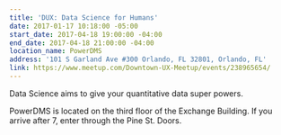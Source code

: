 ```yaml
---
title: 'DUX: Data Science for Humans'
date: 2017-01-17 10:18:00 -05:00
start_date: 2017-04-18 19:00:00 -04:00
end_date: 2017-04-18 21:00:00 -04:00
location_name: PowerDMS
address: '101 S Garland Ave #300 Orlando, FL 32801, Orlando, FL'
link: https://www.meetup.com/Downtown-UX-Meetup/events/238965654/
---
```


Data Science aims to give your quantitative data super powers. 

PowerDMS is located on the third floor of the Exchange Building. If you arrive after 7, enter through the Pine St. Doors.